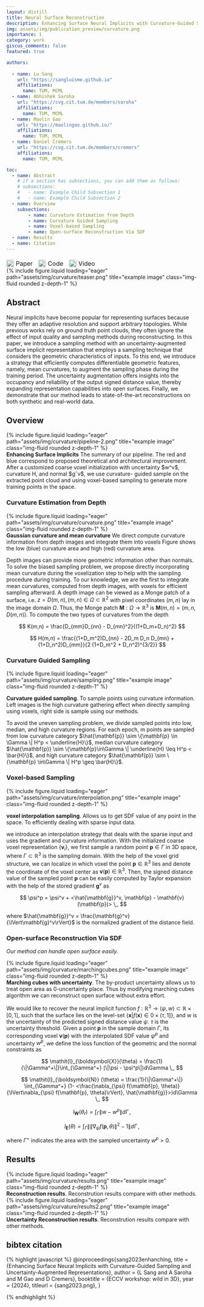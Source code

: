 ```yaml
---
layout: distill
title: Neural Surface Reconstruction
description: Enhancing Surface Neural Implicits with Curvature-Guided Sampling and Uncertainty-Augmented Representations
img: assets/img/publication_preview/curvature.png
importance: 1
category: work
giscus_comments: false
featured: true

authors:
  
  - name: Lu Sang
    url: "https://sangluisme.github.io"
    affiliations:
      name: TUM, MCML
  - name: Abhishek Saroha
    url: "https://cvg.cit.tum.de/members/saroha"
    affiliations:
      name: TUM, MCML
  - name: Maolin Gao
    url: "https://maolingao.github.io/"
    affiliations:
      name: TUM, MCML
  - name: Daniel Cremers
    url: "https://cvg.cit.tum.de/members/cremers"
    affiliations:
      name: TUM, MCML

toc:
  - name: Abstract
    # if a section has subsections, you can add them as follows:
    # subsections:
    #   - name: Example Child Subsection 1
    #   - name: Example Child Subsection 2
  - name: Overview
    subsections:
        - name: Curvature Estimation from Depth
        - name: Curvature Guided Sampling
        - name: Voxel-based Sampling
        - name: Open-surface Reconstruction Via SDF
  - name: Results
  - name: Citation
---
```

<div class="link-block">
  <a href="http://arxiv.org/abs/2306.02099" target="_blank" class="icon-link">
    <img src="https://img.icons8.com/ios-filled/50/000000/document.png" alt="Paper" width="20">
    Paper
  </a>
  
  <a href="https://github.com/Sangluisme" target="_blank" class="icon-link">
    <img src="https://img.icons8.com/ios-filled/50/000000/github.png" alt="Code" width="20">
    Code
  </a>

  <a href="assests/img/curvature/poster.pdf" target="_blank" class="icon-link">
    <img src="https://img.icons8.com/ios-filled/50/000000/video.png" alt="Video" width="20">
    Video
  </a>
</div>

<style>
  .link-block {
    display: flex;
    gap: 15px;
    margin-top: 20px;
  }

  .icon-link {
    display: flex;
    align-items: center;
    text-decoration: none;
    font-size: 16px;
  }

  .icon-link img {
    margin-right: 5px;
  }
</style>

<div class="row">
    <div class="col-sm mt-3 mt-md-0">
        {% include figure.liquid loading="eager" path="assets/img/curvature/teaser.png" title="example image" class="img-fluid rounded z-depth-1" %}
    </div>
</div>

## Abstract

Neural implicits have become popular for representing surfaces because they offer an adaptive resolution and support arbitrary topologies. While previous works rely on ground truth point clouds, they often ignore the effect of input quality and sampling methods during reconstructing. In this paper, we introduce a sampling method with an uncertainty-augmented surface implicit representation that employs a sampling technique that considers the geometric characteristics of inputs. To this end, we introduce a strategy that efficiently computes differentiable geometric features, namely, mean curvatures, to augment the sampling phase during the training period. The uncertainty augmentation offers insights into the occupancy and reliability of the output signed distance value, thereby expanding representation capabilities into open surfaces. Finally, we demonstrate that our method leads to state-of-the-art reconstructions on both synthetic and real-world data.

## Overview

<div class="row">
    <div class="col-sm mt-3 mt-md-0">
        {% include figure.liquid loading="eager" path="assets/img/curvature/pipeline-2.png" title="example image" class="img-fluid rounded z-depth-1" %}
    </div>
</div>
<div class="caption">
<strong>Enhancing Surface Implicits</strong> The summary of our pipeline. The red and blue correspond to proposed theoretical and architectural improvement. After a customized coarse voxel initialization with uncertainty $w^v$, curvature H, and normal $gˆv$, we use curvature- guided sample on the extracted point cloud and using voxel-based sampling to generate more training points in the space.
</div>

### Curvature Estimation from Depth
<div class="row">
    <div class="col-sm mt-3 mt-md-0">
        {% include figure.liquid loading="eager" path="assets/img/curvature/curvature.png" title="example image" class="img-fluid rounded z-depth-1" %}
    </div>
</div>
<div class="caption">
<strong>Gaussian curvature and mean curvature</strong> We direct compute curvature information from depth images and integrate them into voxels Figure shows the low (blue) curvature area and high (red) curvature area.
</div>

Depth images can provide more geometric information other than normals. To solve the biased sampling problem, we propose directly incorporating mean curvature during the voxelization step to help with the sampling procedure during training. To our knowledge, we are the first to integrate mean curvatures, computed from depth images, with voxels for efficient sampling afterward. A depth image can be viewed as a Monge patch of a surface, i.e. $z = D(m,n), (m,n) \in \Omega \subset \mathbb{R}^2$ with pixel coordinates $(m,n)$ lay in the image domain $\Omega$. Thus, the Monge patch $\boldsymbol{M}: \Omega \to \mathbb{R}^3$ is 
$\boldsymbol{M}(m,n) = (m, n, D(m,n))$. To compute the two types of curvatures from the depth 

$$
K(m,n)  = \frac{D_{mm}D_{nn} - D_{mn}^2}{(1+D_m+D_n)^2}
$$

$$
H(m,n)  = \frac{(1+D_m^2)D_{nn} - 2D_m D_n D_{mn} + (1+D_n^2)D_{mm}}{2 (1+D_m^2 + D_n^2)^{3/2}}
$$

### Curvature Guided Sampling

<div class="row">
    <div class="col-md-6 mt-3 mt-md-0">
        {% include figure.liquid loading="eager" path="assets/img/curvature/sampling.png" title="example image" class="img-fluid rounded z-depth-1" %}
    </div>
    <div class="col-md-6 mt-3 mt-md-0">
        <p>
        <strong>Curvature guided sampling</strong>. To sample points using curvature information. Left images is the high curvature gathering effect when directly sampling using voxels, right side is sample using our methods.
        </p>
    </div>
</div>

To avoid the uneven sampling problem, we divide sampled points into low, median, and high curvature regions. For each epoch, m points are sampled from low curvature category $\hat{\mathbf{p}} \sim \{\mathbf{p} \in \Gamma \| H^p < \underline{H}\}$, median curvature category $\hat{\mathbf{p}} \sim \{\mathbf{p}\in\Gamma \| \underline{H} \leq H^p < \bar{H}\}$, and high curvature category $\hat{\mathbf{p}} \sim \{\mathbf{p} \in\Gamma \| H^p \geq \bar{H}\}$.


### Voxel-based Sampling

<div class="row">
    <div class="col-md-6 mt-3 mt-md-0">
        {% include figure.liquid loading="eager" path="assets/img/curvature/interpolation.png" title="example image" class="img-fluid rounded z-depth-1" %}
    </div>
    <div class="col-md-6 mt-3 mt-md-0">
        <p>
        <strong>voxel interpolation sampling</strong>. Allows us to get SDF value of any point in the space. To efficiently dealing with sparse input data.
        </p>
    </div>
</div>

we introduce an interpolation strategy that deals with the sparse input and uses the gradient and curvature information. With the initialized coarse voxel representation $\{\mathbf{v}_i\}$, we first sample a random point $\mathbf{p} \in \Gamma$ in 3D space, where $\Gamma \subset \mathbb{R}^3$ is the sampling domain. With the help of the voxel grid structure, we can localize in which voxel the point $\mathbf{p} \in \mathbb{R}^3$ lies and denote the coordinate of the voxel center as $\mathbf{v}(\mathbf{p})  \in \mathbb{R}^3$. Then, the signed distance value of the sampled point $\mathbf{p}$ can be easily computed by Taylor expansion with the help of the stored gradient $\mathbf{g}^v$ as

$$
\psi^p = \psi^v + <\hat{\mathbf{g}}^v, \mathbf{p} - \mathbf{v}(\mathbf{p})> \,,
$$

where $\hat{\mathbf{g}}^v = \frac{\mathbf{g}^v}{\lVert\mathbf{g}^v\rVert}$ is the normalized gradient of the distance field. 

### Open-surface Reconstruction Via SDF

*Our method can handle open surface easily.*

<div class="row">
    <div class="col-sm mt-3 mt-md-0">
        {% include figure.liquid loading="eager" path="assets/img/curvature/marchingcubes.png" title="example image" class="img-fluid rounded z-depth-1" %}
    </div>
</div>
<div class="caption">
<strong>Marching cubes with uncertainty</strong>. The by-product uncertainty allows us to treat open area as 0-uncertainty place. Thus by modifying marching cubes algorithm we can reconstruct open surface without extra effort.
</div>

We would like to recover the neural implicit function $f:\mathbb{R}^3 \to (\psi, w) \subset \mathbb{R}\times[0,1]$, such that the surface lies on the level-set $\{\mathbf{x} | f(\mathbf{x}) \in 0 \times (\tau,1] \}$, and w is the uncertainty of the predicted signed distance value $\psi$. $\tau$ is the uncertainty threshold.
Given a point $\mathbf{p}$ in the sample domain $\Gamma$, its corresponding voxel $\mathbf{v}(\mathbf{p})$ with the interpolated SDF value $\psi^p$ and uncertainty $w^p$, we define the loss function of the geometric and the normal constraints as

$$
    \mathit{l}_{\boldsymbol{X}}(\theta) = \frac{1}{\|\Gamma^+\|}\int_{\Gamma^+} (\|\psi - \psi^p\|)d\Gamma \,, 
$$

$$
    \mathit{l}_{\boldsymbol{N}} (\theta) = \frac{1}{\|\Gamma^+\|} \int_{\Gamma^+} (1- <\frac{\nabla_{\psi} f(\mathbf{p}, \theta)}{\lVert\nabla_{\psi} f(\mathbf{p}, \theta)\rVert}, \hat{\mathbf{g}}>)d\Gamma \,,
$$

$$
    \mathit{l}_{\boldsymbol{W}}(\theta_r) = \int_{\Gamma} \|w - w^p\|d\Gamma \,,
$$

$$
    \mathit{l}_{\boldsymbol{E}}(\theta) =  \int_{\Gamma} \|\lVert\nabla_\psi f(\mathbf{p},\theta)\rVert^2 - 1\| d\Gamma \,,
$$

where $\Gamma^+$ indicates the area with the sampled uncertainty $w^p>0$.

## Results

<div class="row">
    <div class="col-sm mt-3 mt-md-0">
        {% include figure.liquid loading="eager" path="assets/img/curvature/results.png" title="example image" class="img-fluid rounded z-depth-1" %}
    </div>
</div>
<div class="caption">
<strong>Reconstruction results</strong>.  Reconstrution results compare with other methods.
</div>


<div class="row">
    <div class="col-sm mt-3 mt-md-0">
        {% include figure.liquid loading="eager" path="assets/img/curvature/results2.png" title="example image" class="img-fluid rounded z-depth-1" %}
    </div>
</div>
<div class="caption">
<strong>Uncertainty Reconstruction results</strong>.  Reconstrution results compare with other methods.
</div>



## bibtex citation

{% highlight javascript %}
    @inproceedings{sang2023enhanching,
        title = {Enhancing Surface Neural Implicits with Curvature-Guided Sampling and Uncertainty-Augmented Representations},
        author = {L Sang and A Saroha and M Gao and D Cremers},
        booktitle = {ECCV workshop: wild in 3D},
        year = {2024},
        titleurl = {sang2023.png},
    }

 {% endhighlight %}